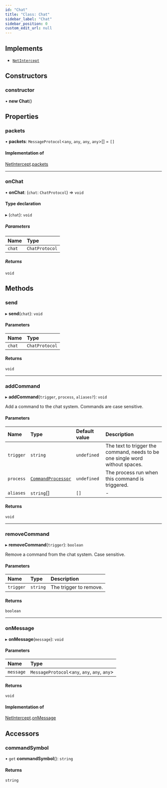 ```yaml
---
id: "Chat"
title: "Class: Chat"
sidebar_label: "Chat"
sidebar_position: 0
custom_edit_url: null
---
```


## Implements

- [`NetIntercept`](../interfaces/NetIntercept.md)

## Constructors

### constructor

• **new Chat**()

## Properties

### packets

• **packets**: `MessageProtocol`<`any`, `any`, `any`, `any`\>[] = `[]`

#### Implementation of

[NetIntercept](../interfaces/NetIntercept.md).[packets](../interfaces/NetIntercept.md#packets-14)

___

### onChat

• **onChat**: (`chat`: `ChatProtocol`) => `void`

#### Type declaration

▸ (`chat`): `void`

##### Parameters

| Name | Type |
| :------ | :------ |
| `chat` | `ChatProtocol` |

##### Returns

`void`

## Methods

### send

▸ **send**(`chat`): `void`

#### Parameters

| Name | Type |
| :------ | :------ |
| `chat` | `ChatProtocol` |

#### Returns

`void`

___

### addCommand

▸ **addCommand**(`trigger`, `process`, `aliases?`): `void`

Add a command to the chat system. Commands are case sensitive.

#### Parameters

| Name | Type | Default value | Description |
| :------ | :------ | :------ | :------ |
| `trigger` | `string` | `undefined` | The text to trigger the command, needs to be one single word without spaces. |
| `process` | [`CommandProcessor`](../modules.md#commandprocessor-14) | `undefined` | The process run when this command is triggered. |
| `aliases` | `string`[] | `[]` | - |

#### Returns

`void`

___

### removeCommand

▸ **removeCommand**(`trigger`): `boolean`

Remove a command from the chat system. Case sensitive.

#### Parameters

| Name | Type | Description |
| :------ | :------ | :------ |
| `trigger` | `string` | The trigger to remove. |

#### Returns

`boolean`

___

### onMessage

▸ **onMessage**(`message`): `void`

#### Parameters

| Name | Type |
| :------ | :------ |
| `message` | `MessageProtocol`<`any`, `any`, `any`, `any`\> |

#### Returns

`void`

#### Implementation of

[NetIntercept](../interfaces/NetIntercept.md).[onMessage](../interfaces/NetIntercept.md#onmessage-14)

## Accessors

### commandSymbol

• `get` **commandSymbol**(): `string`

#### Returns

`string`
